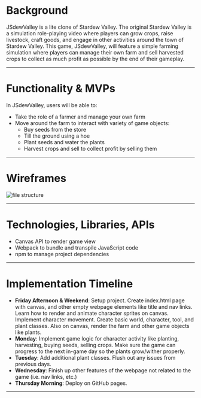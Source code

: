 # Background

JSdewValley is a lite clone of Stardew Valley. The original Stardew Valley is a simulation role-playing video where players can grow crops, raise livestock, craft goods, and engage in other activities around the town of Stardew Valley. This game, JSdewValley, will feature a simple farming simulation where players can manage their own farm and sell harvested crops to collect as much profit as possible by the end of their gameplay. 

---

# Functionality & MVPs

In JSdewValley, users will be able to: 
- Take the role of a farmer and manage your own farm
- Move around the farm to interact with variety of game objects:
  - Buy seeds from the store
  - Till the ground using a hoe
  - Plant seeds and water the plants
  - Harvest crops and sell to collect profit by selling them

---

# Wireframes
![file structure](https://i.postimg.cc/SNDMvWDc/Screen-Shot-2021-10-28-at-7-46-08-PM.png)

---

# Technologies, Libraries, APIs

- Canvas API to render game view
- Webpack to bundle and transpile JavaScript code
- npm to manage project dependencies

---

# Implementation Timeline

- **Friday Afternoon & Weekend**: Setup project. Create index.html page with canvas, and other empty webpage elements like title and nav links. Learn how to render and animate character sprites on canvas. Implement character movement. Create basic world, character, tool, and plant classes. Also on canvas, render the farm and other game objects like plants. 
- **Monday**: Implement game logic for character activity like planting, harvesting, buying seeds, selling crops. Make sure the game can progress to the next in-game day so the plants grow/wither properly. 
- **Tuesday**: Add additional plant classes. Flush out any issues from previous days.
- **Wednesday**: Finish up other features of the webpage not related to the game (i.e. nav links, etc.)
- **Thursday Morning**: Deploy on GitHub pages. 

---